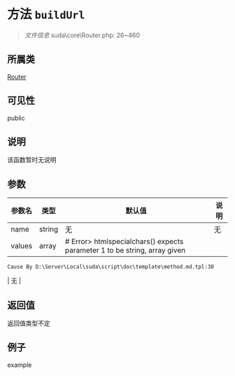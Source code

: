 # 方法 `buildUrl`



> *文件信息* suda\core\Router.php: 26~460

## 所属类 

[Router](../Router.md)

## 可见性

 public 

## 说明

该函数暂时无说明


## 参数


| 参数名 | 类型 | 默认值 | 说明 |
|--------|-----|-------|-------|
| name |  string | 无 | 无 |
| values |  array | # Error> htmlspecialchars() expects parameter 1 to be string, array given
	Cause By D:\Server\Local\suda\script\doc\template\method.md.tpl:30
 | 无 |



## 返回值

返回值类型不定


## 例子

example